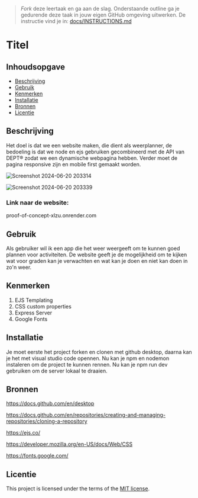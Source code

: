 > _Fork_ deze leertaak en ga aan de slag. Onderstaande outline ga je gedurende deze taak in jouw eigen GitHub omgeving uitwerken. De instructie vind je in: [docs/INSTRUCTIONS.md](docs/INSTRUCTIONS.md)

# Titel
<!-- Geef je project een titel en schrijf in één zin wat het is -->

## Inhoudsopgave

  * [Beschrijving](#beschrijving)
  * [Gebruik](#gebruik)
  * [Kenmerken](#kenmerken)
  * [Installatie](#installatie)
  * [Bronnen](#bronnen)
  * [Licentie](#licentie)

## Beschrijving
<!-- Bij Beschrijving staat kort beschreven wat voor project het is en wat je hebt gemaakt -->
<!-- Voeg een mooie poster visual toe 📸 -->
<!-- Voeg een link toe naar Github Pages 🌐-->

Het doel is dat we een website maken, die dient als weerplanner, de bedoeling is dat we node en ejs gebruiken gecombineerd met de API van DEPT® zodat we een dynamische webpagina hebben. Verder moet de pagina responsive zijn en mobile first gemaakt worden.

![Screenshot 2024-06-20 203314](https://github.com/Abeeryu/proof-of-concept/assets/144008500/8fbb99db-6a02-4485-8c11-35bb61ac9555)

![Screenshot 2024-06-20 203339](https://github.com/Abeeryu/proof-of-concept/assets/144008500/08c0dbc9-39dc-4620-99f8-e63de90ba244)

### Link naar de website:

proof-of-concept-xlzu.onrender.com

## Gebruik
<!-- Bij Gebruik staat de user story, hoe het werkt en wat je er mee kan. -->

Als gebruiker wil ik een app die het weer weergeeft om te kunnen goed plannen voor activiteiten. De website geeft je de mogelijkheid om te kijken wat voor graden kan je verwachten en wat kan je doen en niet kan doen in zo'n weer.

## Kenmerken
<!-- Bij Kenmerken staat welke technieken zijn gebruikt en hoe. Wat is de HTML structuur? Wat zijn de belangrijkste dingen in CSS? Wat is er met JS gedaan en hoe? Misschien heb je iets met NodeJS gedaan, of heb je een framwork of library gebruikt? -->

1. EJS Templating
2. CSS custom properties
3. Express Server
4. Google Fonts

## Installatie
<!-- Bij Instalatie staat hoe een andere developer aan jouw repo kan werken -->

Je moet eerste het project forken en clonen met github desktop, daarna  kan je het met visual studio code opennen. Nu kan je npm en nodemon instaleren om de project te kunnen rennen. Nu kan je npm run dev gebruiken om de server lokaal te draaien.

## Bronnen

https://docs.github.com/en/desktop

https://docs.github.com/en/repositories/creating-and-managing-repositories/cloning-a-repository

https://ejs.co/

https://developer.mozilla.org/en-US/docs/Web/CSS

https://fonts.google.com/

## Licentie

This project is licensed under the terms of the [MIT license](./LICENSE).
